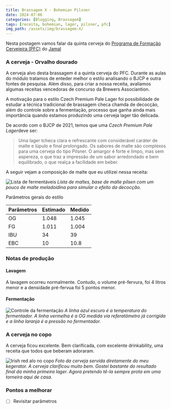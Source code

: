 ```yaml
---
title: Brassagem X - Bohemian Pilsner
date: 2024-07-06
categories: [Blogging, Brassagem]
tags: [receita, bohemian, lager, pilsner, pfc]
img_path: /assets/img/brassagem-X/
---
```


Nesta postagem vamos falar da quinta cerveja do [Programa de Formação Cervejeira (PFC)](https://beerschool.com.br/programa-de-formacao-cervejeira-beer-school/) do [Jamal](https://www.instagram.com/jamal_awadallak/)


### A cerveja - Orvalho dourado

A cerveja alvo desta brassagem é a quinta cerveja do PFC. Durante as aulas do módulo tratamos de enteder melhor o estilo analisando o BJCP e outra fontes de pesquisa. Além disso, para criar a nossa receita, avaliamos algumas receitas vencedoras de concurso da Brewers Associantion.

A motivação para o estilo Czech Premium Pale Lager foi possibilidade de estudar a técnica tradicional de brassagem checa chamda de decocção, além do controle sobre a fermentação, processo que ganha ainda mais importância quando estamos produzindo uma cerveja lager tão delicada.

De acordo com o BJCP de 2021, temos que uma *Czech Premium Pale Lager*deve ser:

>  Uma lager tcheca clara e refrescante com considerável caráter de malte e lúpulo e final prolongado. Os sabores de malte são complexos para uma cerveja do tipo Pilsner. O amargor é forte e limpo, mas sem aspereza, o que traz a impressão de um sabor arredondado e bem equilibrado, o que realça a facilidade em beber.


A seguir vejam a composição de malte que eu utilizei nessa receita:

![Lista de fermentáveis](fermentaveis.png)
_Lista de maltes, base de malte pilsen com um pouco de malte meladoidina para simular o efeito da decocção._

Parâmetros gerais do estilo

| Parâmetros | Estimado | Medido |
|---|---|---|
| OG | 1.048 | 1.045 |
| FG | 1.011 | 1.004 |
| IBU | 34 | 39 |
| EBC | 10 | 10.8


### Notas de produção

#### Lavagem

A lavagem ocorreu normalmente. Contudo, o volume pré-fervura, foi 4 litros menor e a densidade pré-fervua foi 5 pontos menor.

#### Fermentação


![Controle da fermentação](fermentacao.png)
_A linha azul escuro é a temperatura do fermentador. A linha vermelha é a OG medida via referatômetro já corrigida e a linha laranja é a pressão no fermentador._

### A cerveja no copo

A cerveja ficou excelente. Bem clarificada, com excelente drinkability, uma receita que todos que beberam adoraram.


![Irish red alo no copo](nocopo.jpg)
_Foto da cerveja servida diretamente do meu kegerator. A cerveja clarificou muito bem. Gostei bastante do resultado final da minha primeira lager. Agora pretendo tê-la sempre prota em uma torneira aqui de casa._


### Pontos a melhorar

- [ ] Revisitar parâmetros
